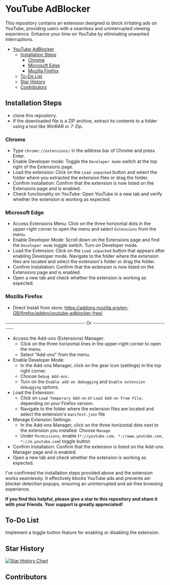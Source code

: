 # YouTube AdBlocker

This repository contains an extension designed to block irritating ads on YouTube, providing users with a seamless and uninterrupted viewing experience. Enhance your time on YouTube by eliminating unwanted interruptions.

- [YouTube AdBlocker](#youtube-adblocker)
  - [Installation Steps](#installation-steps)
    - [Chrome](#chrome)
    - [Microsoft Edge](#microsoft-edge)
    - [Mozilla Firefox](#mozilla-firefox)
  - [To-Do List](#to-do-list)
  - [Star History](#star-history)
  - [Contributors](#contributors)

## Installation Steps

-  clone this repository.
- If the downloaded file is a ZIP archive, extract its contents to a folder using a tool like WinRAR or 7-Zip.

### Chrome

- Type `chrome://extensions/` in the address bar of Chrome and press Enter.
- Enable Developer mode: Toggle the `Developer mode` switch at the top right of the Extensions page.
- Load the extension: Click on the `Load unpacked` button and select the folder where you extracted the extension files or drag the folder.
- Confirm installation: Confirm that the extension is now listed on the Extensions page and is enabled.
- Check functionality on YouTube: Open YouTube in a new tab and verify whether the extension is working as expected.

### Microsoft Edge

- Access Extensions Menu: Click on the three horizontal dots in the upper-right corner to open the menu and select `Extensions` from the menu.
- Enable Developer Mode: Scroll down on the Extensions page and find the `Developer mode` toggle switch.
Turn on Developer mode.
- Load the Extension: Click on the `Load unpacked` button that appears after enabling Developer mode. Navigate to the folder where the extension files are located and select the extension's folder or drag the folder.
- Confirm Installation: Confirm that the extension is now listed on the Extensions page and is enabled.
- Open a new tab and check whether the extension is working as expected.

### Mozilla Firefox

- Direct Install from store: <https://addons.mozilla.org/en-GB/firefox/addon/youtube-adblocker-free/>

--------------------------------------- Or ---------------------------------------

- Access the Add-ons (Extensions) Manager:
  - Click on the three horizontal lines in the upper-right corner to open the menu.
  - Select "Add-ons" from the menu.
- Enable Developer Mode:
  - In the Add-ons Manager, click on the gear icon (settings) in the top right corner.
  - Choose `Debug Add-ons.`
  - Turn on the `Enable add-on debugging` and `Enable extension debugging` options.
- Load the Extension:
  - Click on `Load Temporary Add-on` or `Load Add-on From File,` depending on your Firefox version.
  - Navigate to the folder where the extension files are located and select the extension's `manifest.json` file
- Manage Extension Settings:
  - In the Add-ons Manager, click on the three horizontal dots next to the extension you installed.
Choose `Manage`
  - Under `Permissions`, enable (`*://youtube.com, *://www.youtube.com, *://m.youtube.com`) toggle button
- Confirm Installation: Confirm that the extension is listed on the Add-ons Manager page and is enabled.
- Open a new tab and check whether the extension is working as expected.

I've confirmed the installation steps provided above and the extension works seamlessly. It effectively blocks YouTube ads and prevents ad-blocker detection popups, ensuring an uninterrupted and ad-free browsing experience.

**If you find this helpful, please give a star to this repository and share it with your friends. Your support is greatly appreciated!**

## To-Do List

Implement a toggle button feature for enabling or disabling the extension.

## Star History

[![Star History Chart](https://api.star-history.com/svg?repos=kananinirav/Youtube-AdBlocker&type=Date)](https://star-history.com/#kananinirav/Youtube-AdBlocker&Date)

## Contributors

